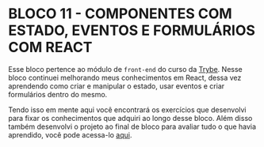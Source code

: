 # BLOCO 11 - COMPONENTES COM ESTADO, EVENTOS E FORMULÁRIOS COM REACT

Esse bloco pertence ao módulo de `front-end` do curso da [Trybe](https://www.betrybe.com/). Nesse bloco continuei melhorando meus conhecimentos em React, dessa vez aprendendo como criar e manipular o estado, usar eventos e criar formulários dentro do mesmo.

Tendo isso em mente aqui você encontrará os exercí­cios que desenvolvi para fixar os conhecimentos que adquiri ao longo desse bloco. Além disso também desenvolvi o projeto ao final de bloco para avaliar tudo o que havia aprendido, você pode acessa-lo [aqui](https://github.com/tryber/sd-023-a-project-tryunfo/pull/194).
